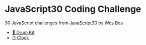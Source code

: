 # JavaScript30 Coding Challenge
30 JavaScript challenges from [JavaScript30](https://javascript30.com/) by [Wes Bos](https://github.com/wesbos)

* [🥁 Drum Kit](https://idminalee.github.io/JavaScript30/01%20-%20Drum%20Kit/index.html)
* [⏰ Clock](https://idminalee.github.io/JavaScript30/02%20-%20Clock/index.html)
